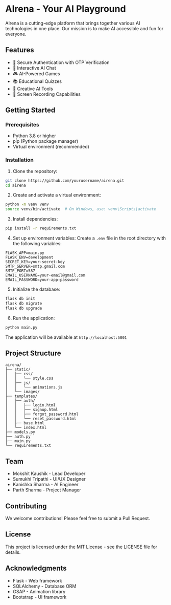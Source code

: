 # AIrena - Your AI Playground

AIrena is a cutting-edge platform that brings together various AI technologies in one place. Our mission is to make AI accessible and fun for everyone.

## Features

- 🔐 Secure Authentication with OTP Verification
- 💬 Interactive AI Chat
- 🎮 AI-Powered Games
- 📚 Educational Quizzes
- 🎨 Creative AI Tools
- 🎥 Screen Recording Capabilities

## Getting Started

### Prerequisites

- Python 3.8 or higher
- pip (Python package manager)
- Virtual environment (recommended)

### Installation

1. Clone the repository:
```bash
git clone https://github.com/yourusername/airena.git
cd airena
```

2. Create and activate a virtual environment:
```bash
python -m venv venv
source venv/bin/activate  # On Windows, use: venv\Scripts\activate
```

3. Install dependencies:
```bash
pip install -r requirements.txt
```

4. Set up environment variables:
Create a `.env` file in the root directory with the following variables:
```
FLASK_APP=main.py
FLASK_ENV=development
SECRET_KEY=your-secret-key
SMTP_SERVER=smtp.gmail.com
SMTP_PORT=587
EMAIL_USERNAME=your-email@gmail.com
EMAIL_PASSWORD=your-app-password
```

5. Initialize the database:
```bash
flask db init
flask db migrate
flask db upgrade
```

6. Run the application:
```bash
python main.py
```

The application will be available at `http://localhost:5001`

## Project Structure

```
airena/
├── static/
│   ├── css/
│   │   └── style.css
│   ├── js/
│   │   └── animations.js
│   └── images/
├── templates/
│   ├── auth/
│   │   ├── login.html
│   │   ├── signup.html
│   │   ├── forgot_password.html
│   │   └── reset_password.html
│   ├── base.html
│   └── index.html
├── models.py
├── auth.py
├── main.py
└── requirements.txt
```

## Team

- Mokshit Kaushik - Lead Developer
- Sumukhi Tripathi - UI/UX Designer
- Kanishka Sharma - AI Engineer
- Parth Sharma - Project Manager

## Contributing

We welcome contributions! Please feel free to submit a Pull Request.

## License

This project is licensed under the MIT License - see the LICENSE file for details.

## Acknowledgments

- Flask - Web framework
- SQLAlchemy - Database ORM
- GSAP - Animation library
- Bootstrap - UI framework 
